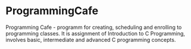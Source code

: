 # ProgrammingCafe

Programming Cafe - programm for creating, scheduling and enrolling to programming classes. It is assignment of Introduction to C Programming, involves basic, intermediate and advanced C programming concepts.
